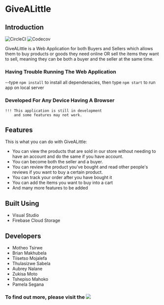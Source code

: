 # GiveALittle

## Introduction

![CircleCI](https://img.shields.io/circleci/build/github/tiisetsohub/GiveALittle/main)
![Codecov](https://img.shields.io/codecov/c/github/tiisetsohub/GiveALittle)

GiveALittle is a Web Application for both Buyers and Sellers which allows them to buy products 
or goods they need online OR sell the items they want to sell,
meaning they can be both a buyer and the seller at the same time. 

### Having Trouble Running The Web Application

--type `npm install` to install all dependenacies,
  then type `npm start` to run app on local server
  
### Developed For Any Device Having A Browser
    !!! This application is still in development
        and some features may not work.
        
## Features

This is what you can do with GiveALittle:

* You can view the products that are sold in our store without needing to
  have an account and do the same if you have account.
* You can become both the seller and a buyer.
* You can review the product you've bought and read other
  people's reviews if you want to buy a certain product.
* You can track your order after you have bought it
* You can add the items you want to buy into a cart
* And many more features to be added

## Built Using

* Visual Studio
* Firebase Cloud Storage

## Developers

* Motheo Tsirwe
* Brian Makhubela
* Tiisetso Mojalefa
* Thulasizwe Sabela
* Aubrey Nalane
* Zukisa Moto
* Tshepiso Mahoko
* Pamela Segana


### To find out more, please visit the ![](https://github.com/tiisetsohub/GiveALittle/wiki)
